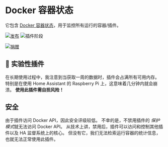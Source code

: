 # Docker 容器状态

它包含 [Docker 容器状态](https://github.com/virtualzone/docker-container-stats)，用于监控所有运行的容器/插件。

[![发布][release-badge]][release]
![插件阶段][stage-badge]

[![捐赠][donation-badge]][donation-url]

## 🧪 实验性插件

在长期使用过程中，我注意到当获取一周的数据时，插件会占满所有可用内存。
特别是在使用 Home Assistant 的 Raspberry Pi 上，这意味着几分钟内就会崩溃。
__使用此插件需自担风险！__

## 安全

由于插件访问 Docker API，因此安全评级较低。
不幸的是，不禁用插件的 *保护模式*就无法访问 Docker API。
从技术上讲，禁用后，插件可以访问和控制其他插件以及 HA 监督系统上的核心。
但没有它，我们无法检索运行容器的统计信息，也就无法正常使用此插件。

[stage-badge]: https://img.shields.io/badge/Addon%20stage-deprecated-lightgrey.svg

[release-badge]: https://img.shields.io/badge/version-v1.5.0-blue.svg
[release]: https://github.com/Poeschl-HomeAssistant-Addons/container-stats/tree/v1.5.0

[donation-badge]: https://img.shields.io/badge/Buy%20me%20a%20coffee-%23d32f2f?logo=buy-me-a-coffee&style=for-the-badge&logoColor=white
[donation-url]: https://www.buymeacoffee.com/Poeschl